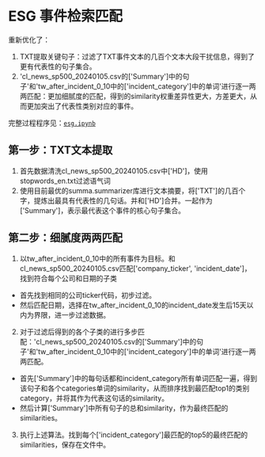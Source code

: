

# ESG 事件检索匹配


重新优化了：
1. TXT提取关键句子：过滤了TXT事件文本的几百个文本大段干扰信息，得到了更有代表性的句子集合。
2. 'cl_news_sp500_20240105.csv的['Summary']中的句子'和'tw_after_incident_0_10中的['incident_category']中的单词'进行逐一两两匹配：更加细腻度的匹配，得到的similarity权重差异性更大，方差更大，从而更加突出了代表性类别对应的事件。


完整过程程序见：[`esg.ipynb`](https://github.com/dengxw66/MKT_data_mining/tree/master/NLP/big_data/esg.ipynb)

## 第一步：TXT文本提取

1. 首先数据清洗cl_news_sp500_20240105.csv中['HD']，使用stopwords_en.txt过滤语气词
2. 使用目前最优的summa.summarizer库进行文本摘要，将['TXT']的几百个字，提炼出最具有代表性的几句话。并和['HD']合并。一起作为['Summary']，表示最代表这个事件的核心句子集合。


## 第二步：细腻度两两匹配

1. 以tw_after_incident_0_10中的所有事件为目标。和cl_news_sp500_20240105.csv匹配['company_ticker', 'incident_date']，找到符合每个公司和日期的子类
- 首先找到相同的公司ticker代码，初步过滤。
- 然后匹配日期，选择在tw_after_incident_0_10的incident_date发生后15天以内为界限，进一步过滤数据。

2. 对于过滤后得到的各个子类的进行多步匹配：'cl_news_sp500_20240105.csv的['Summary']中的句子'和'tw_after_incident_0_10中的['incident_category']中的单词'进行逐一两两匹配。
- 首先['Summary']中的每句话都和incident_category所有单词匹配一遍，得到该句子和各个categories单词的similarity，从而排序找到最匹配top1的类别category，并将其作为代表这句话的similarity。
- 然后计算['Summary']中所有句子的总和similarity，作为最终匹配的similarities。

3. 执行上述算法。找到每个['incident_category']最匹配的top5的最终匹配的similarities，保存在文件中。

















